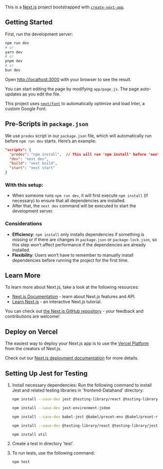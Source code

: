 This is a [Next.js](https://nextjs.org/) project bootstrapped with [`create-next-app`](https://github.com/vercel/next.js/tree/canary/packages/create-next-app).

## Getting Started

First, run the development server:

```bash
npm run dev
# or
yarn dev
# or
pnpm dev
# or
bun dev
```

Open [http://localhost:3000](http://localhost:3000) with your browser to see the result.

You can start editing the page by modifying `app/page.js`. The page auto-updates as you edit the file.

This project uses [`next/font`](https://nextjs.org/docs/basic-features/font-optimization) to automatically optimize and load Inter, a custom Google Font.

## Pre-Scripts in `package.json`

We use `predev` script in our `package.json` file, which will automatically run before `npm run dev` starts. Here’s an example:

```json
"scripts": {
  "predev": "npm install",  // This will run 'npm install' before 'next dev'
  "dev": "next dev",
  "build": "next build",
  "start": "next start"
}
```

### With this setup:

- When someone runs `npm run dev`, it will first execute `npm install` (if necessary) to ensure that all dependencies are installed.
- After that, the `next dev` command will be executed to start the development server.

### Considerations

- **Efficiency**: `npm install` only installs dependencies if something is missing or if there are changes in `package.json` or `package-lock.json`, so this step won’t affect performance if the dependencies are already installed.
- **Flexibility**: Users won’t have to remember to manually install dependencies before running the project for the first time.

## Learn More

To learn more about Next.js, take a look at the following resources:

- [Next.js Documentation](https://nextjs.org/docs) - learn about Next.js features and API.
- [Learn Next.js](https://nextjs.org/learn) - an interactive Next.js tutorial.

You can check out [the Next.js GitHub repository](https://github.com/vercel/next.js/) - your feedback and contributions are welcome!

## Deploy on Vercel

The easiest way to deploy your Next.js app is to use the [Vercel Platform](https://vercel.com/new?utm_medium=default-template&filter=next.js&utm_source=create-next-app&utm_campaign=create-next-app-readme) from the creators of Next.js.

Check out our [Next.js deployment documentation](https://nextjs.org/docs/deployment) for more details.

## Setting Up Jest for Testing

1. Install necessary dependencies: Run the following command to install Jest and related testing libraries in 'frontend-Datahand' directory:

    ```bash
    npm install --save-dev jest @testing-library/react @testing-library/jest-dom @testing-library/user-event babel-jest
    
    npm install --save-dev jest-environment-jsdom
   
    npm install --save-dev babel-jest @babel/preset-env @babel/preset-react

    npm install --save-dev @testing-library/react @testing-library/jest-dom
    
    npm install util
2. Create a test in directory 'test'.
3. To run tests, use the following command:
   ```bash
   npm test
